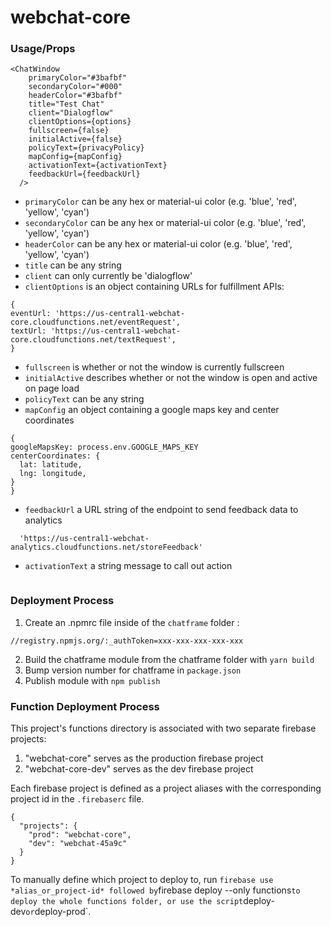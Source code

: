 # webchat-core

### Usage/Props

```
<ChatWindow
    primaryColor="#3bafbf"
    secondaryColor="#000"
    headerColor="#3bafbf"
    title="Test Chat"
    client="Dialogflow"
    clientOptions={options}
    fullscreen={false}
    initialActive={false}
    policyText={privacyPolicy}
    mapConfig={mapConfig}
    activationText={activationText}
    feedbackUrl={feedbackUrl}
  />
```

- `primaryColor` can be any hex or material-ui color (e.g. 'blue', 'red', 'yellow', 'cyan')
- `secondaryColor` can be any hex or material-ui color (e.g. 'blue', 'red', 'yellow', 'cyan')
- `headerColor` can be any hex or material-ui color (e.g. 'blue', 'red', 'yellow', 'cyan')
- `title` can be any string
- `client` can only currently be 'dialogflow'
- `clientOptions` is an object containing URLs for fulfillment APIs:

```
{
eventUrl: 'https://us-central1-webchat-core.cloudfunctions.net/eventRequest',
textUrl: 'https://us-central1-webchat-core.cloudfunctions.net/textRequest',
}
```

- `fullscreen` is whether or not the window is currently fullscreen
- `initialActive` describes whether or not the window is open and active on page load
- `policyText` can be any string
- `mapConfig` an object containing a google maps key and center coordinates

```
{
googleMapsKey: process.env.GOOGLE_MAPS_KEY
centerCoordinates: {
  lat: latitude,
  lng: longitude,
}
}
```

- `feedbackUrl` a URL string of the endpoint to send feedback data to analytics

```feedbackUrl =
  'https://us-central1-webchat-analytics.cloudfunctions.net/storeFeedback'
```

- `activationText` a string message to call out action

```activationText = 'Talk to Gen'

```

### Deployment Process

1. Create an .npmrc file inside of the `chatframe` folder :

```
//registry.npmjs.org/:_authToken=xxx-xxx-xxx-xxx-xxx
```

2. Build the chatframe module from the chatframe folder with `yarn build`
3. Bump version number for chatframe in `package.json`
4. Publish module with `npm publish`

### Function Deployment Process

This project's functions directory is associated with two separate firebase
projects:

1. "webchat-core" serves as the production firebase project
2. "webchat-core-dev" serves as the dev firebase project

Each firebase project is defined as a project aliases with the corresponding project id
in the `.firebaserc` file.

```
{
  "projects": {
    "prod": "webchat-core",
    "dev": "webchat-45a9c"
  }
}
```

To manually define which project to deploy to, run `firebase use *alias_or_project-id* followed by`firebase deploy --only functions`to deploy the whole functions folder, or use the script`deploy-dev`or`deploy-prod`.
